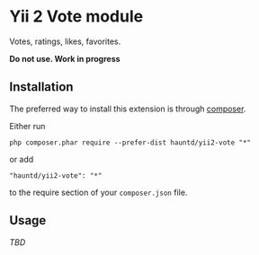 Yii 2 Vote module
=================
Votes, ratings, likes, favorites.

**Do not use. Work in progress**

Installation
------------

The preferred way to install this extension is through [composer](http://getcomposer.org/download/).

Either run

```
php composer.phar require --prefer-dist hauntd/yii2-vote "*"
```

or add

```
"hauntd/yii2-vote": "*"
```

to the require section of your `composer.json` file.


Usage
-----

*TBD*
